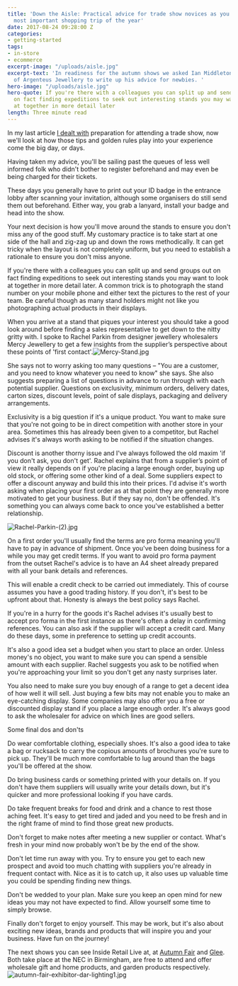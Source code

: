 ```yaml
---
title: 'Down the Aisle: Practical advice for trade show novices as you navigate the
  most important shopping trip of the year'
date: 2017-08-24 09:28:00 Z
categories:
- getting-started
tags:
- in-store
- ecommerce
excerpt-image: "/uploads/aisle.jpg"
excerpt-text: 'In readiness for the autumn shows we asked Ian Middleton, MD and Co-Founder
  of Argenteus Jewellery to write up his advice for newbies. '
hero-image: "/uploads/aisle.jpg"
hero-quote: If you're there with a colleagues you can split up and send groups out
  on fact finding expeditions to seek out interesting stands you may want to look
  at together in more detail later
length: Three minute read
---
```


In my last article [I dealt with](http://insideretail.com/articles/How-to-get-ready-for-trade-shows/) preparation for attending a trade show, now we'll look at how those tips and golden rules play into your experience come the big day, or days.

Having taken my advice, you'll be sailing past the queues of less well informed folk who didn't bother to register beforehand and may even be being charged for their tickets.

These days you generally have to print out your ID badge in the entrance lobby after scanning your invitation, although some organisers do still send them out beforehand.  Either way, you grab a lanyard, install your badge and head into the show.

Your next decision is how you'll move around the stands to ensure you don't miss any of the good stuff.  My customary practice is to take start at one side of the hall and zig-zag up and down the rows methodically.  It can get tricky when the layout is not completely uniform, but you need to establish a rationale to ensure you don't miss anyone.

If you're there with a colleagues you can split up and send groups out on fact finding expeditions to seek out interesting stands you may want to look at together in more detail later.  A common trick is to photograph the stand number on your mobile phone and either text the pictures to the rest of your team.  Be careful though as many stand holders might not like you photographing actual products in their displays.

When you arrive at a stand that piques your interest you should take a good look around before finding a sales representative to get down to the nitty gritty with.  I spoke to Rachel Parkin from designer jewellery wholesalers Mercy Jewellery to get a few insights from the supplier’s perspective about these points of 'first contact'.![Mercy-Stand.jpg](/uploads/Mercy-Stand.jpg)

She says not to worry asking too many questions – "You are a customer, and you need to know whatever you need to know" she says. She also suggests preparing a list of questions in advance to run through with each potential supplier.  Questions on exclusivity, minimum orders, delivery dates, carton sizes, discount levels, point of sale displays, packaging and delivery arrangements.

Exclusivity is a big question if it's a unique product.  You want to make sure that you're not going to be in direct competition with another store in your area.  Sometimes this has already been given to a competitor, but Rachel advises it's always worth asking to be notified if the situation changes.

Discount is another thorny issue and I've always followed the old maxim 'if you don't ask, you don't get'. Rachel explains that from a supplier’s point of view it really depends on if you're placing a large enough order, buying up old stock, or offering some other kind of a deal.  Some suppliers expect to offer a discount anyway and build this into their prices.  I'd advise it's worth asking when placing your first order as at that point they are generally more motivated to get your business.  But if they say no, don't be offended.  It's something you can always come back to once you've established a better relationship.

![Rachel-Parkin-(2).jpg](/uploads/Rachel-Parkin-(2).jpg)

On a first order you'll usually find the terms are pro forma meaning you'll have to pay in advance of shipment.  Once you've been doing business for a while you may get credit terms.  If you want to avoid pro forma payment from the outset Rachel's advice is to have an A4 sheet already prepared with all your bank details and references.

This will enable a credit check to be carried out immediately.  This of course assumes you have a good trading history.  If you don't, it's best to be upfront about that.  Honesty is always the best policy says Rachel.

If you're in a hurry for the goods it's Rachel advises it's usually best to accept pro forma in the first instance as there's often a delay in confirming references.  You can also ask if the supplier will accept a credit card.  Many do these days, some in preference to setting up credit accounts.

It's also a good idea set a budget when you start to place an order.  Unless money's no object, you want to make sure you can spend a sensible amount with each supplier.  Rachel suggests you ask to be notified when you're approaching your limit so you don't get any nasty surprises later.

You also need to make sure you buy enough of a range to get a decent idea of how well it will sell.  Just buying a few bits may not enable you to make an eye-catching display.  Some companies may also offer you a free or discounted display stand if you place a large enough order.  It's always good to ask the wholesaler for advice on which lines are good sellers.

Some final dos and don'ts

Do wear comfortable clothing, especially shoes.  It's also a good idea to take a bag or rucksack to carry the copious amounts of brochures you're sure to pick up.  They'll be much more comfortable to lug around than the bags you'll be offered at the show.

Do bring business cards or something printed with your details on.  If you don't have them suppliers will usually write your details down, but it's quicker and more professional looking if you have cards.

Do take frequent breaks for food and drink and a chance to rest those aching feet. It's easy to get tired and jaded and you need to be fresh and in the right frame of mind to find those great new products.

Don't forget to make notes after meeting a new supplier or contact.  What's fresh in your mind now probably won't be by the end of the show.

Don't let time run away with you.  Try to ensure you get to each new prospect and avoid too much chatting with suppliers you're already in frequent contact with.  Nice as it is to catch up, it also uses up valuable time you could be spending finding new things.

Don't be wedded to your plan.  Make sure you keep an open mind for new ideas you may not have expected to find.  Allow yourself some time to simply browse.

Finally don't forget to enjoy yourself.  This may be work, but it's also about exciting new ideas, brands and products that will inspire you and your business.  Have fun on the journey!

The next shows you can see Inside Retail Live at, at [Autumn Fair](https://www.autumnfair.com/) and [Glee](https://www.gleebirmingham.com/). Both take place at the NEC in Birmingham, are free to attend and offer wholesale gift and home products, and garden products respectively.\
![autumn-fair-exhibitor-dar-lighting1.jpg](/uploads/autumn-fair-exhibitor-dar-lighting1.jpg)